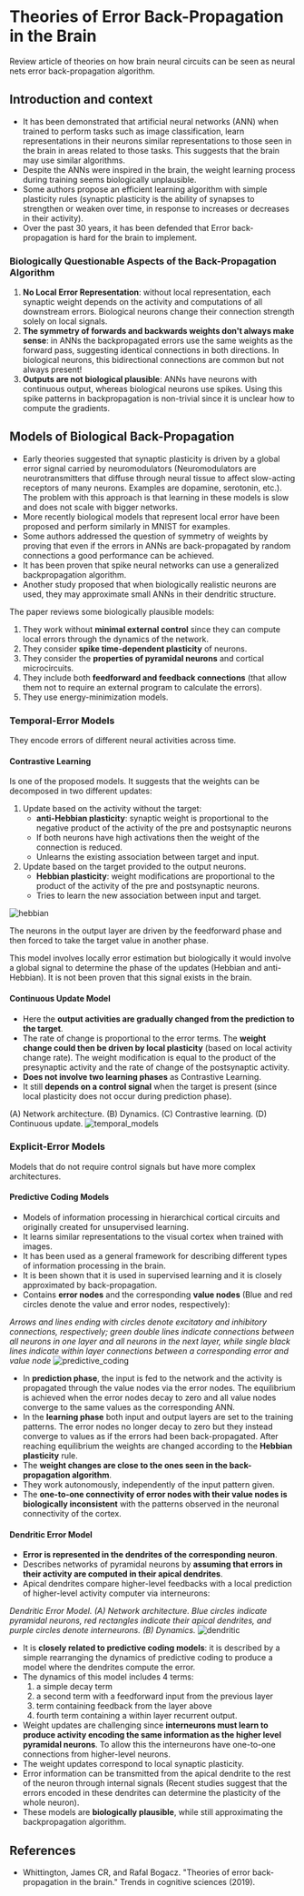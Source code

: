 # Theories of Error Back-Propagation in the Brain

Review article of theories on how brain neural circuits can be seen as neural nets error back-propagation algorithm. 

## Introduction and context

- It has been demonstrated that artificial neural networks (ANN) when trained to perform tasks such as image classification, learn representations in their neurons similar representations to those seen in the brain in areas related to those tasks. This suggests that the brain may use similar algorithms.
- Despite the ANNs were inspired in the brain, the weight learning process during training seems biologically unplausible. 
- Some authors propose an efficient learning algorithm with simple plasticity rules (synaptic plasticity is the ability of synapses to strengthen or weaken over time, in response to increases or decreases in their activity).
- Over the past 30 years, it has been defended that Error back-propagation is hard for the brain to implement.

### Biologically Questionable Aspects of the Back-Propagation Algorithm

1. **No Local Error Representation**: without local representation, each synaptic weight depends on the activity and computations of all downstream errors. Biological neurons change their connection strength solely on local signals.
2. **The symmetry of forwards and backwards weights don't always make sense**: in ANNs the backpropagated errors use the same weights as the forward pass, suggesting identical connections in both directions. In biological neurons, this bidirectional connections are common but not always present!
3. **Outputs are not biological plausible**: ANNs have neurons with continuous output, whereas biological neurons use spikes. Using this spike patterns in backpropagation is non-trivial since it is unclear how to compute the gradients.

## Models of Biological Back-Propagation

- Early theories suggested that synaptic plasticity is driven by a global error signal carried by neuromodulators (Neuromodulators are neurotransmitters that diffuse through neural tissue to affect slow-acting receptors of many neurons. Examples are dopamine, serotonin, etc.). The problem with this approach is that learning in these models is slow and does not scale with bigger networks.
- More recently biological models that represent local error have been proposed and perform similarly in MNIST for examples.
- Some authors addressed the question of symmetry of weights by proving that even if the errors in ANNs are back-propagated by random connections a good performance can be achieved.
- It has been proven that spike neural networks can use a generalized backpropagation algorithm. 
- Another study proposed that when biologically realistic neurons are used, they may approximate small ANNs in their dendritic structure.
  
The paper reviews some biologically plausible models:

1. They work without **minimal external control** since they can compute local errors through the dynamics of the network.
2. They consider **spike time-dependent plasticity** of neurons.
3. They consider the **properties of pyramidal neurons** and cortical microcircuits. 
4. They include both **feedforward and feedback connections** (that allow them not to require an external program to calculate the errors).
5. They use energy-minimization models.

### Temporal-Error Models

They encode errors of different neural activities across time.

#### Contrastive Learning

Is one of the proposed models. It suggests that the weights can be decomposed in two different updates:

  1. Update based on the activity without the target:
     - **anti-Hebbian plasticity**: synaptic weight is proportional to the negative product of the activity of the pre and postsynaptic neurons
     - If both neurons have high activations then the weight of the connection is reduced.
     - Unlearns the existing association between target and input.
  2. Update based on the target provided to the output neurons.
     - **Hebbian plasticity**: weight modifications are proportional to the product of the activity of the pre and postsynaptic neurons.
     - Tries to learn the new association between input and target.
  
  ![hebbian](assets/hebbian_learning.png)

The neurons in the output layer are driven by the feedforward phase and then forced to take the target value in another phase.

This model involves locally error estimation but biologically it would involve a global signal to determine the phase of the updates (Hebbian and anti-Hebbian). It is not been proven that this signal exists in the brain.

#### Continuous Update Model

- Here the **output activities are gradually changed from the prediction to the target**.
- The rate of change is proportional to the error terms. The **weight change could then be driven by local plasticity** (based on local activity change rate). The weight modification is equal to the product of the presynaptic activity and the rate of change of the postsynaptic activity.
- **Does not involve two learning phases** as Contrastive Learning.
- It still **depends on a control signal** when the target is present (since local plasticity does not occur during prediction phase).

(A) Network architecture. (B) Dynamics. (C) Contrastive learning. (D) Continuous update.
![temporal_models](assets/temporal_models.jpg)

### Explicit-Error Models

Models that do not require control signals but have more complex architectures.

#### Predictive Coding Models

- Models of information processing in hierarchical cortical circuits and originally created for unsupervised learning.
- It learns similar representations to the visual cortex when trained with images.
- It has been used as a general framework for describing different types of information processing in the brain.
- It is been shown that it is used in supervised learning and it is closely approximated by back-propagation.
- Contains **error nodes** and the corresponding **value nodes** (Blue and red circles denote the value and error nodes, respectively):

_Arrows and lines ending with circles denote excitatory and inhibitory connections, respectively; green double lines indicate connections between all neurons in one layer and all neurons in the next layer, while single black lines indicate within layer connections between a corresponding error and value node_
![predictive_coding](assets/predictive_coding.jpg)

- In **prediction phase**, the input is fed to the network and the activity is propagated through the value nodes via the error nodes. The equilibrium is achieved when the error nodes decay to zero and all value nodes converge to the same values as the corresponding ANN.
- In the **learning phase** both input and output layers are set to the training patterns. The error nodes no longer decay to zero but they instead converge to values as if the errors had been back-propagated. After reaching equilibrium the weights are changed according to the **Hebbian plasticity** rule.
- The **weight changes are close to the ones seen in the back-propagation algorithm**.
- They work autonomously, independently of the input pattern given.
- The **one-to-one connectivity of error nodes with their value nodes is biologically inconsistent** with the patterns observed in the neuronal connectivity of the cortex.

#### Dendritic Error Model

- **Error is represented in the dendrites of the corresponding neuron**.
- Describes networks of pyramidal neurons by **assuming that errors in their activity are computed in their apical dendrites**.
- Apical dendrites compare higher-level feedbacks with a local prediction of higher-level activity computer via interneurons:

_Dendritic Error Model. (A) Network architecture. Blue circles indicate pyramidal neurons, red rectangles indicate their apical dendrites, and purple circles denote interneurons. (B) Dynamics._
![dendritic](assets/dendritic_models.jpg)

- It is **closely related to predictive coding models**: it is described by a simple rearranging the dynamics of predictive coding to produce a model where the dendrites compute the error. 
- The dynamics of this model includes 4 terms:
  1. a simple decay term
  2. a second term with a feedforward input from the previous layer
  3. term containing feedback from the layer above
  4. fourth term containing a within layer recurrent output.
- Weight updates are challenging since **interneurons must learn to produce activity encoding the same information as the higher level pyramidal neurons**. To allow this the interneurons have one-to-one connections from higher-level neurons.
- The weight updates correspond to local synaptic plasticity.
- Error information can be transmitted from the apical dendrite to the rest of the neuron through internal signals (Recent studies suggest that the errors encoded in these dendrites can determine the plasticity of the whole neuron).
- These models are **biologically plausible**, while still approximating the backpropagation algorithm.

## References
- Whittington, James CR, and Rafal Bogacz. "Theories of error back-propagation in the brain." Trends in cognitive sciences (2019).
